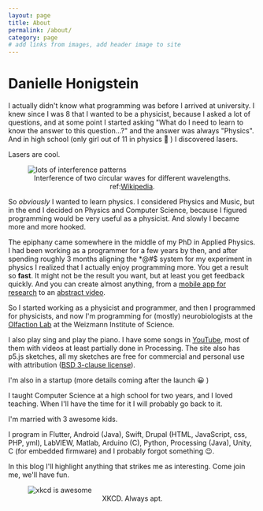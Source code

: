 ```yaml
---
layout: page
title: About
permalink: /about/
category: page
# add links from images, add header image to site
---
```


# Danielle Honigstein

I actually didn't know what programming was before I arrived at university. I knew since I was 8 that I wanted to be a physicist, because I asked a lot of questions, and at some point I started asking "What do I need to learn to know the answer to this question...?" and the answer was always "Physics". And in high school (only girl out of 11 in physics :grimacing: ) I discovered lasers.  

Lasers are cool.  

<figure>
  <img src="{{site.url}}/assets/images/Wavepanel.png" class="align-center" alt="lots of interference patterns"/>
  <figcaption style="text-align:center">Interference of two circular waves for different wavelengths. ref:<a href="https://en.wikipedia.org/wiki/Wave_interference">Wikipedia</a>.</figcaption>
</figure>


So _obviously_ I wanted to learn physics. I considered Physics and Music, but in the end I decided on Physics and Computer Science, because I figured programming would be very useful as a physicist. And slowly I became more and more hooked. 

The epiphany came somewhere in the middle of my PhD in Applied Physics. I had been working as a programmer for a few years by then, and after spending roughly 3 months aligning the *@#$ system for my experiment in physics I realized that I actually enjoy programming more. You get a result so __fast__. It might not be the result you want, but at least you get feedback quickly. And you can create almost anything, from a [mobile app for research](https://play.google.com/store/apps/details?src=AppAgg.com&id=weizmann.worg.sniffdoc) to an [abstract video](https://youtu.be/0BVqFYParRs?t=173).

So I started working as a physicist and programmer, and then I programmed for physicists, and now I'm programming for (mostly) neurobiologists at the [Olfaction Lab](https://www.weizmann.ac.il/brain-sciences/worg/) at the Weizmann Institute of Science.

I also play sing and play the piano. I have some songs in [YouTube](https://www.youtube.com/playlist?list=PL7-r1kUHMs_zUdbzpRfdPoJ0yGWucOe8H), most of them with videos at least partially done in Processing. The site also has p5.js sketches, all my sketches are free for commercial and personal use with attribution ([BSD 3-clause license](https://opensource.org/licenses/BSD-3-Clause)).

I'm also in a startup (more details coming after the launch :grinning: ) 

I taught Computer Science at a high school for two years, and I loved teaching. When I'll have the time for it I will probably go back to it.

I'm married with 3 awesome kids.

I program in Flutter, Android (Java), Swift, Drupal (HTML, JavaScript, css, PHP, yml), LabVIEW, Matlab, Arduino (C), Python, Processing (Java), Unity, C (for embedded firmware) and I probably forgot something :wink:.

In this blog I'll highlight anything that strikes me as interesting. Come join me, we'll have fun.

<figure>
  <img src="https://imgs.xkcd.com/comics/computer_problems.png" class="align-center" alt="xkcd is awesome"/>
  <figcaption style="text-align:center">XKCD. Always apt.</figcaption>
</figure>

